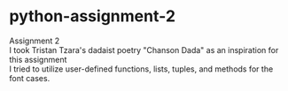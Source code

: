 # python-assignment-2
Assignment 2
\
I took Tristan Tzara's dadaist poetry "Chanson Dada" as an inspiration for this assignment
\
I tried to utilize user-defined functions, lists, tuples, and methods for the font cases.